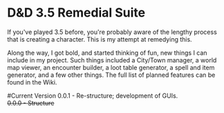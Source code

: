 D&D 3.5 Remedial Suite
=============

If you've played 3.5 before, you're probably aware of the lengthy process that is creating a character. This is my attempt at remedying this. 

Along the way, I got bold, and started thinking of fun, new things I can include in my project. Such things included a City/Town manager, a world map viewer, an encounter builder, a loot table generator, a spell and item generator, and a few other things. The full list of planned features can be found in the Wiki.

#Current Version
0.0.1 - Re-structure; development of GUIs.  
~~0.0.0 - Structure~~
